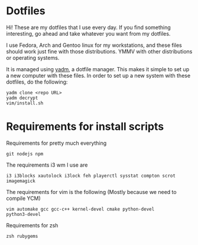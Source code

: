 # Dotfiles

Hi! These are my dotfiles that I use every day. If you find something
interesting, go ahead and take whatever you want from my dotfiles.

I use Fedora, Arch and Gentoo linux for my workstations, and these files should
work just fine with those distributions. YMMV with other distributions or
operating systems.

It is managed using [yadm](https://github.com/TheLocehiliosan/yadm/), a dotfile
manager. This makes it simple to set up a new computer with these files. In
order to set up a new system with these dotfiles, do the following:

    yadm clone <repo URL>
    yadm decrypt
    vim/install.sh

# Requirements for install scripts

Requirements for pretty much everything

    git nodejs npm

The requirements i3 wm I use are

    i3 i3blocks xautolock i3lock feh playerctl sysstat compton scrot imagemagick

The requirements for vim is the following (Mostly because we need to compile
YCM)

    vim automake gcc gcc-c++ kernel-devel cmake python-devel
    python3-devel

Requirements for zsh

    zsh rubygems

